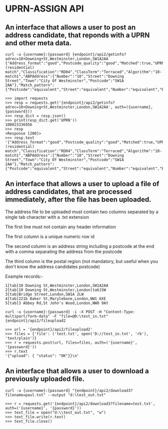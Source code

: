 # UPRN-ASSIGN API

## An interface that allows a user to post an address candidate, that reponds with a UPRN and other meta data.

```
curl -u {username}:{password} {endpoint}/api2/getinfo?adrec=10+Downing+St,Westminster,London,SW1A2AA
{"Address_format":"good","Postcode_quality":"good","Matched":true,"UPRN":"100023336956","Qualifier":"Best (residential) match","Classification":"RD04","ClassTerm":"Terraced","Algorithm":"10-match1","ABPAddress":{"Number":"10","Street":"Downing Street","Town":"City Of Westminster","Postcode":"SW1A 2AA"},"Match_pattern":{"Postcode":"equivalent","Street":"equivalent","Number":"equivalent","Building":"equivalent","Flat":"equivalent"}}
```

```
>>> import requests
>>> resp = requests.get('{endpoint}/api2/getinfo?adrec=10+Downing+St,Westminster,London,SW1A2AA', auth=({username}, {password}))
>>> resp_dict = resp.json()
>>> print(resp_dict.get('UPRN'))
100023336956
>>> resp
<Response [200]>
>>> resp.text
'{"Address_format":"good","Postcode_quality":"good","Matched":true,"UPRN":"100023336956","Qualifier":"Best (residential) match","Classification":"RD04","ClassTerm":"Terraced","Algorithm":"10-match1","ABPAddress":{"Number":"10","Street":"Downing Street","Town":"City Of Westminster","Postcode":"SW1A 2AA"},"Match_pattern":{"Postcode":"equivalent","Street":"equivalent","Number":"equivalent","Building":"equivalent","Flat":"equivalent"}}\n'
```

## An interface that allows a user to upload a file of address candidates, that are processed immediately, after the file has been uploaded.

The address file to be uploaded must contain two columns separated by a single tab character with a .txt extension

The first line must not contain any header information

The first column is a unique numeric row id

The second column is an address string including a postcode at the end with a comma separating the address from the postcode

The third column is the postal region (not mandatory, but useful when you don't know the address candidates postcode)

Example records:-
```
1[tab]10 Downing St,Westminster,London,SW1A2AA
2[tab]10 Downing St,Westminster,London[tab]SW
3[tab]Bridge Street,London,SW1A 2LW
4[tab]221b Baker St,Marylebone,London,NW1 6XE
5[tab]3 Abbey Rd,St John's Wood,London,NW8 9AY
```

```
curl -u {username}:{password} -i -X POST -H "Content-Type: multipart/form-data" -F "file=@D:\test_in.txt" {endpoint}/api2/fileupload2
```

```
>>> url = '{endpoint}/api2/fileupload2'
>>> files = {'file': ('test.txt', open('D://test_in.txt', 'rb'), 'text/plain')} 
>>> r = requests.post(url, files=files, auth=('{username}', '{password}'))
>>> r.text
'{"upload": { "status": "OK"}}\n'
```

## An interface that allows a user to download a previously uploaded file.

```
curl -u {username}:{password} "{endpoint}/api2/download3?filename=paul.txt" --output "d:\test_out.txt"
```

```
>>> r = requests.get('{endpoint}/api2/download3?filename=test.txt', auth=('{username}', '{password}'))
>>> text_file = open("d:\\test_out.txt", "w")
>>> text_file.write(r.text)
>>> text_file.close()
```